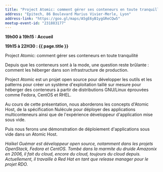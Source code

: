```yaml
---
title: "Project Atomic: comment gérer ses conteneurs en toute tranquillité"
address: "Epitech, 86 Boulevard Marius Vivier-Merle, Lyon"
address-link: "https://goo.gl/maps/A5gE6yB1ygGReCQw5"
meetup-event-id: "231883177"
---
```


**19h00 à 19h15 : Accueil**

**19h15 à 22H30 : {{ page.title }}**

Project Atomic: comment gérer ses conteneurs en toute tranquilité

Depuis que les conteneurs sont à la mode, une question reste brûlante : comment les héberger dans son infrastructure de production.

Project Atomic est un projet open source pour développer les outils et les patterns pour créer un système d'exploitation taillé sur mesure pour héberger des conteneurs à partir de distributions GNU/Linux éprouvées comme Fedora, CentOS et RHEL.

Au cours de cette présentation, nous aborderons les concepts d'Atomic Host, de la spécification Nulécule pour déployer des applications multiconteneurs ainsi que de l'expérience développeur d'application mise sous vide.

Puis nous ferons une démonstration de déploiement d'applications sous vide dans un Atomic Host.

*Haïkel Guémar est développeur open source, notamment dans les projets OpenStack, Fedora et CentOS. 
Tombé dans la marmite du druide Amazonix en 2006, il fait du cloud, encore du cloud, toujours du cloud depuis. 
Actuellement, il travaille à Red Hat en tant que release manager pour le projet RDO.*